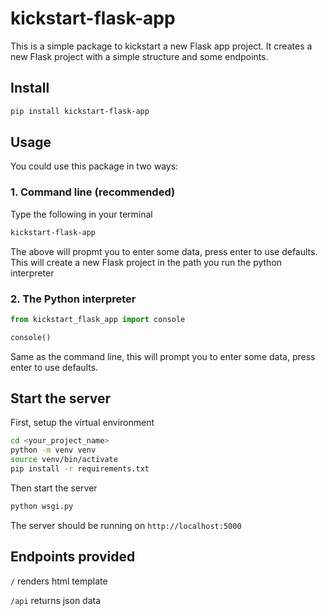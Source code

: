 # kickstart-flask-app

This is a simple package to kickstart a new Flask app project.
It creates a new Flask project with a simple structure and some endpoints.

## Install

```bash
pip install kickstart-flask-app
```

## Usage

You could use this package in two ways:

### 1. Command line (recommended)

Type the following in your terminal

```bash
kickstart-flask-app
```

The above will propmt you to enter some data, press enter to use defaults.
This will create a new Flask project in the path you run the python interpreter

### 2. The Python interpreter

```py
from kickstart_flask_app import console

console()

```

Same as the command line, this will prompt you to enter some data, press enter to use defaults.

## Start the server

First, setup the virtual environment

```bash
cd <your_project_name>
python -m venv venv
source venv/bin/activate
pip install -r requirements.txt
```

Then start the server

```bash
python wsgi.py
```

The server should be running on `http://localhost:5000`

## Endpoints provided

`/` renders html template

`/api` returns json data
